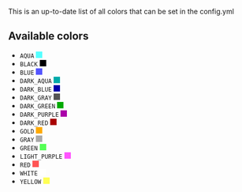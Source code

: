 This is an up-to-date list of all colors that can be set in the config.yml

## Available colors
- `AQUA` ![aqua](/assets/img/wiki/statusnpc/aqua.jpg)
- `BLACK` ![black](/assets/img/wiki/statusnpc/black.jpg)
- `BLUE` ![blue](/assets/img/wiki/statusnpc/blue.jpg)
- `DARK_AQUA` ![dark_aqua](/assets/img/wiki/statusnpc/dark_aqua.jpg)
- `DARK_BLUE` ![dark_blue](/assets/img/wiki/statusnpc/dark_blue.jpg)
- `DARK_GRAY` ![dark_gray](/assets/img/wiki/statusnpc/dark_gray.jpg)
- `DARK_GREEN` ![dark_green](/assets/img/wiki/statusnpc/dark_green.jpg)
- `DARK_PURPLE` ![dark_purple](/assets/img/wiki/statusnpc/dark_purple.jpg)
- `DARK_RED` ![dark_red](/assets/img/wiki/statusnpc/dark_red.jpg)
- `GOLD` ![gold](/assets/img/wiki/statusnpc/gold.jpg)
- `GRAY` ![gray](/assets/img/wiki/statusnpc/gray.jpg)
- `GREEN` ![green](/assets/img/wiki/statusnpc/green.jpg)
- `LIGHT_PURPLE` ![light_purple](/assets/img/wiki/statusnpc/light_purple.jpg)
- `RED` ![red](/assets/img/wiki/statusnpc/red.jpg)
- `WHITE` ![white](/assets/img/wiki/statusnpc/white.jpg)
- `YELLOW` ![yellow](/assets/img/wiki/statusnpc/yellow.jpg)
